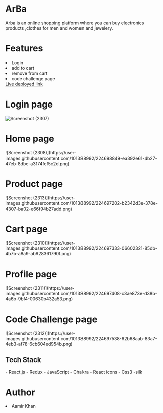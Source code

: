 <h1 fontsize="30px">ArBa</h1>
Arba is an online shopping platform where you can buy electronics products ,clothes for men and women and jewelery.
<h1>Features</h1>
<li>Login</li>
<li>add to cart</li>
<li>remove from cart</li> 
<li>code challenge page</li> 
<a href="https://spontaneous-sunshine-511dc1.netlify.app">Live deployed link</a>
 
 
<h1>Login page</h1>

![Screenshot (2307)](https://user-images.githubusercontent.com/101388992/224698542-2a673de5-73a1-42e1-867d-bdfc9d28fe30.png)

<h1>Home page</h1>
![Screenshot (2308)](https://user-images.githubusercontent.com/101388992/224698849-ea392e61-4b27-47eb-8dbe-a3174fef5c2d.png)


<h1>Product page</h1>
![Screenshot (2313)](https://user-images.githubusercontent.com/101388992/224697202-b2342d3e-378e-4307-ba02-e66f94b27add.png)
<h1>Cart page</h1>
![Screenshot (2310)](https://user-images.githubusercontent.com/101388992/224697333-06602321-85db-4b7b-a8a9-ab928361790f.png)
<h1>Profile page</h1>
![Screenshot (2311)](https://user-images.githubusercontent.com/101388992/224697408-c3ae873e-d38b-4a6b-9bf4-00630b432a53.png)
<h1>Code Challenge page</h1>
![Screenshot (2312)](https://user-images.githubusercontent.com/101388992/224697538-62b68aab-83a7-4eb3-af78-6cb604ed954b.png)

 <h2>Tech Stack</h2>
- React.js
- Redux
- JavaScript
- Chakra
- React icons
- Css3
-silk
<h1>Author</h1> 
<li>Aamir Khan</li>
